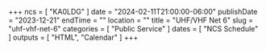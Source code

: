 +++
ncs = [ "KA0LDG" ]
date = "2024-02-11T21:00:00-06:00"
publishDate = "2023-12-21"
endTime = ""
location = ""
title = "UHF/VHF Net 6"
slug = "uhf-vhf-net-6"
categories = [ "Public Service" ]
dates = [ "NCS Schedule" ]
outputs = [ "HTML", "Calendar" ]
+++
